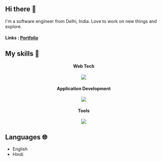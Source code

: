 ## Hi there 👋
I'm a software engineer from Delhi, India. Love to work on new things and explore.


#### Links : [Portfolio](https://skmishra.vercel.app)

## My skills 📜

<h4 align="center"> Web Tech
</h4>
<p align="center">
  <a href="https://skillicons.dev">
    <img src="https://skillicons.dev/icons?i=javascript,react,nextjs,html,css,typescript,prisma,nodejs,mysql,postgresql,express,django," />
  </a>
</p>

<h4 align="center"> Application Development
</h4>
<p align="center">
  <a href="https://skillicons.dev">
    <img src="https://skillicons.dev/icons?i=python,react" />
  </a>
</p>

<h4 align="center"> Tools
</h4>
<p align="center">
  <a href="https://skillicons.dev">
    <img src="https://skillicons.dev/icons?i=docker,kubernetes,vim,git,github,discord,linux,postman,vercel,vscode" />
  </a>
</p>

## Languages 🌐
* English
* Hindi
